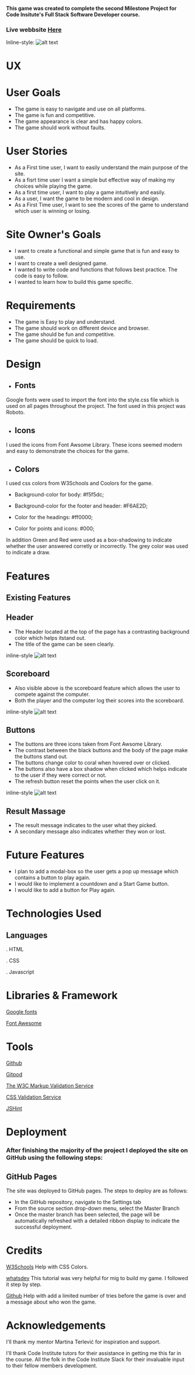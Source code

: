#### This game was created to complete the second Milestone Project for Code Insitute's Full Stack Software Developer course. 

### Live webbsite [Here](https://meyaal.github.io/Game/)

Inline-style: 
![alt text](doc/images/Ska%CC%88rmavbild%202022-06-09%20kl.%2013.39.50.png)


# UX

# User Goals
* The game is easy to navigate and use on all platforms.
* The game is fun and competitive.
*  The game appearance is clear and has happy colors.
*  The game should work without faults.

# User Stories
* As a First time user, I want to easily understand the main purpose of the site.
* As a fisrt time user I want a simple but effective way of making my choices while playing the game.
* As a first time user, I want to play a game intuitively and easily.
* As a user, I want the game to be modern and cool in design.
* As a First Time user, I want to see the scores of the game to understand which user is winning or losing.

# Site Owner's Goals
* I want to create a functional and simple game that is fun and easy to use.
* I want to create a well designed game.
* I wanted to write code and functions that follows best practice. The code is easy to follow.
* I wanted to learn how to build this game specific. 

# Requirements

* The game is Easy to play and understand.
* The game should work on different device and browser.
* The game should be fun and competitive.
* The game should be quick to load. 

# Design 

* ## Fonts 

Google fonts were used to import the font into the style.css file which is used on all pages throughout the project. The font used in this project was Roboto.

* ## Icons 

I used the icons from Font Awsome Library. These icons seemed modern and easy to demonstrate the choices for the game.

* ## Colors

I used css colors from W3Schools and Coolors for the game.  

* Background-color for body: #f5f5dc;

* Background-color for the footer and header: #F6AE2D;

* Color for the headings: #ff0000;

* Color for points and icons: #000;

In addition Green and Red were used as a box-shadowing to indicate whether the user answered corretly or incorrectly. The grey color was used to indicate a draw.

# Features

## Existing Features

## Header
* The Header located at the top of the page has a contrasting background color which helps itstand out.
* The title of the game can be seen clearly.

inline-style
![alt text](doc/images/Ska%CC%88rmavbild%202022-06-09%20kl.%2013.54.09.png)


## Scoreboard
* Also visible above is the scoreboard feature which allows the user to compete against the computer.
* Both the player and the computer log their scores into the scoreboard.

inline-style
![alt text](doc/images/Ska%CC%88rmavbild%202022-06-09%20kl.%2013.57.11.png)


## Buttons
* The buttons are three icons taken from Font Awsome Library.
* The contrast between the black buttons and the body of the page make the buttons stand out.
* The buttons change color to coral when hovered over or clicked.
* The buttons also have a box shadow when clicked which helps indicate to the user if they were correct or not.
* The refresh button reset the points when the user click on it. 

inline-style
![alt text](doc/images/Ska%CC%88rmavbild%202022-06-09%20kl.%2013.57.11.png)


 

## Result Massage
* The result message indicates to the user what they picked.
* A secondary message also indicates whether they won or lost.




# Future Features
* I plan to add a modal-box so the user gets a pop up message which contains a button to play again.
* I would like to implement a countdown and a Start Game button.
* I would like to add a button for Play again. 




# Technologies Used

## Languages

. HTML

. CSS

. Javascript

# Libraries & Framework

[Google fonts](https://fonts.google.com/) 

[Font Awesome](https://fontawesome.com/) 

# Tools

[Github](https://github.com/)

[Gitpod](https://gitpod.io)

[The W3C Markup Validation Service](https://validator.w3.org/) 

[CSS Validation Service](https://jigsaw.w3.org/css-validator/)

[JSHint](https://jshint.com/)


# Deployment

### After finishing the majority of the project I deployed the site on GitHub using the following steps:

## GitHub Pages

The site was deployed to GitHub pages. The steps to deploy are as follows:
* In the GitHub repository, navigate to the Settings tab
* From the source section drop-down menu, select the Master Branch
* Once the master branch has been selected, the page will be automatically refreshed with a detailed ribbon display to indicate the successful deployment.



# Credits 

[W3Schools](https://www.w3schools.com/) Help with CSS Colors.

[whatsdev](https://www.youtube.com/watch?v=qipq1BV5myU) This tutorial was very helpful for mig to build my game. I followed it step by step. 

[Github](https://github.com/) Help with add a limited number of tries before the game is over and a message about who won the game.

# Acknowledgements

I'll thank my mentor Martina Terlević for inspiration and support.

I'll thank Code Institute tutors for their assistance in getting me this far in the course. All the folk in the Code Institute Slack for their invaluable input to their fellow members development.













